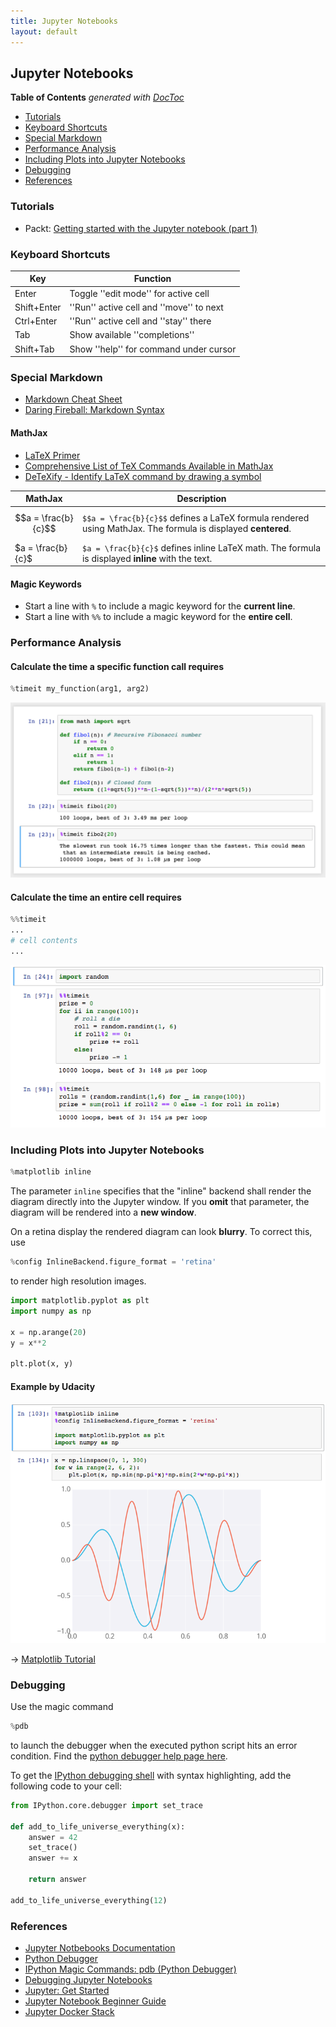 ```yaml
---
title: Jupyter Notebooks
layout: default
---
```


## Jupyter Notebooks

<!-- START doctoc generated TOC please keep comment here to allow auto update -->
<!-- DON'T EDIT THIS SECTION, INSTEAD RE-RUN doctoc TO UPDATE -->
**Table of Contents**  *generated with [DocToc](https://github.com/thlorenz/doctoc)*

- [Tutorials](#tutorials)
- [Keyboard Shortcuts](#keyboard-shortcuts)
- [Special Markdown](#special-markdown)
- [Performance Analysis](#performance-analysis)
- [Including Plots into Jupyter Notebooks](#including-plots-into-jupyter-notebooks)
- [Debugging](#debugging)
- [References](#references)

<!-- END doctoc generated TOC please keep comment here to allow auto update -->

### Tutorials

- Packt: [Getting started with the Jupyter notebook (part 1)](https://hub.packtpub.com/getting-started-jupyter-notebook-part-1/)

### Keyboard Shortcuts

| Key         | Function                               |
| ----------- | -------------------------------------- |
| Enter       | Toggle ''edit mode'' for active cell   |
| Shift+Enter |''Run'' active cell and ''move'' to next|
| Ctrl+Enter  |''Run'' active cell and ''stay'' there  |
| Tab         |Show available ''completions''          |
| Shift+Tab   |Show ''help'' for command under cursor  |

### Special Markdown

- [Markdown Cheat Sheet](https://github.com/adam-p/markdown-here/wiki/Markdown-Cheatsheet)
- [Daring Fireball: Markdown Syntax](https://daringfireball.net/projects/markdown/syntax)

#### MathJax

- [LaTeX Primer](http://data-blog.udacity.com/posts/2016/10/latex-primer/)
- [Comprehensive List of TeX Commands Available in MathJax](http://www.onemathematicalcat.org/MathJaxDocumentation/TeXSyntax.htm)
- [DeTeXify - Identify LaTeX command by drawing a symbol](http://detexify.kirelabs.org/classify.html)

| MathJax | Description |
| --- | --- |
| $$a = \frac{b}{c}$$ | `$$a = \frac{b}{c}$$` defines a LaTeX formula rendered using MathJax. The formula is displayed **centered**. |
| $a = \frac{b}{c}$ | `$a = \frac{b}{c}$` defines inline LaTeX math. The formula is displayed **inline** with the text. |

#### Magic Keywords

- Start a line with `%` to include a magic keyword for the **current line**.
- Start a line with `%%` to include a magic keyword for the **entire cell**.

### Performance Analysis

#### Calculate the time a **specific function call** requires

```python
%timeit my_function(arg1, arg2)
```

![timeit](/assets/jupyter-notebooks/magic-timeit.png)

#### Calculate the time an **entire cell** requires

```python
%%timeit
...
# cell contents
...
```

![timeit for an entire cell](/assets/jupyter-notebooks/magic-timeit-cell.png)

### Including Plots into Jupyter Notebooks

```python
%matplotlib inline
```

The parameter `inline` specifies that the "inline" backend shall render the diagram directly into the Jupyter window. If you **omit** that parameter, the diagram will be rendered into a **new window**.

On a retina display the rendered diagram can look **blurry**. To correct this, use

```python
%config InlineBackend.figure_format = 'retina'
```

to render high resolution images.

```python
import matplotlib.pyplot as plt
import numpy as np

x = np.arange(20)
y = x**2

plt.plot(x, y)
```

#### Example by Udacity

![matplotlib example](/assets/jupyter-notebooks/matplotlib.png)

&rarr; [Matplotlib Tutorial](https://www.python-kurs.eu/matplotlib.php)

### Debugging

Use the magic command

```python
%pdb
```

to launch the debugger when the executed python script hits an error condition. Find the [python debugger help page here](https://docs.python.org/3/library/pdb.html).

To get the [IPython debugging shell](https://davidhamann.de/2017/04/22/debugging-jupyter-notebooks/) with syntax highlighting, add the following code to your cell:

```python
from IPython.core.debugger import set_trace

def add_to_life_universe_everything(x):
    answer = 42
    set_trace()
    answer += x
    
    return answer

add_to_life_universe_everything(12)
```

### References

- [Jupyter Notbebooks Documentation](https://jupyter.org/documentation)
- [Python Debugger](https://docs.python.org/3/library/pdb.html)
- [IPython Magic Commands: pdb (Python Debugger)](https://docs.python.org/3/library/pdb.html)
- [Debugging Jupyter Notebooks](https://davidhamann.de/2017/04/22/debugging-jupyter-notebooks/)
- [Jupyter: Get Started](https://jupyter.readthedocs.io/en/latest/content-quickstart.html)
- [Jupyter Notebook Beginner Guide](https://jupyter-notebook-beginner-guide.readthedocs.io/en/latest/)
- [Jupyter Docker Stack](https://jupyter-docker-stacks.readthedocs.io/en/latest/)
